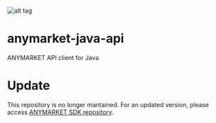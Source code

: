 
![alt tag](https://travis-ci.org/AnyMarket/anymarket-sdk-java.svg?branch=master)
# anymarket-java-api
ANYMARKET API client for Java

# Update
This repository is no longer mantained. For an updated version, please access [ANYMARKET SDK repository](https://github.com/AnyMarket/anymarket-sdk-java).

